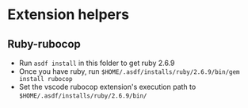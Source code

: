 # Extension helpers

## Ruby-rubocop

- Run `asdf install` in this folder to get ruby 2.6.9
- Once you have ruby, run `$HOME/.asdf/installs/ruby/2.6.9/bin/gem install rubocop`
- Set the vscode rubocop extension's execution path to `$HOME/.asdf/installs/ruby/2.6.9/bin/`
